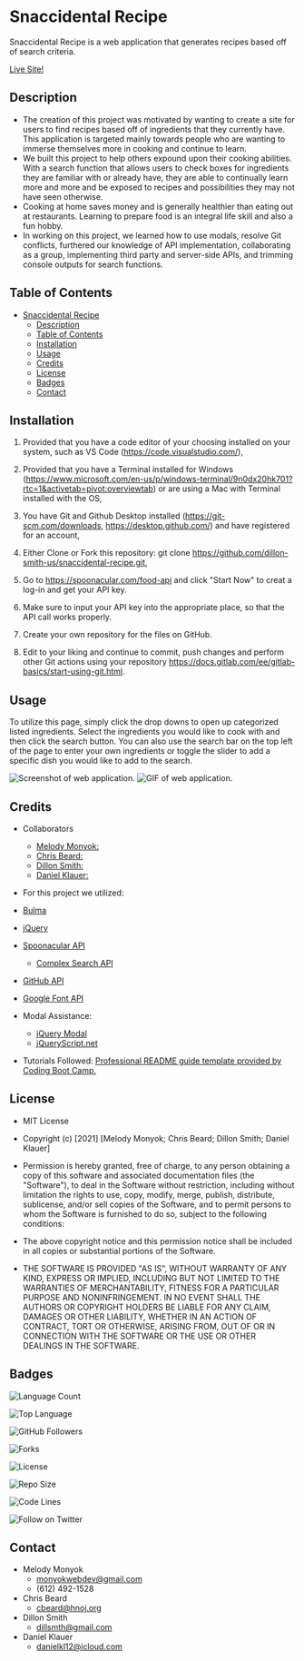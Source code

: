 # Snaccidental Recipe
Snaccidental Recipe is a web application that generates recipes based off of search criteria. 

[Live Site!](https://mmonyok.github.io/snaccidental-recipe/)

## Description
- The creation of this project was motivated by wanting to create a site for users to find recipes based off of ingredients that they currently have. This application is targeted mainly towards people who are wanting to immerse themselves more in cooking and continue to learn. 
- We built this project to help others expound upon their cooking abilities. With a search function that allows users to check boxes for ingredients they are familiar with or already have, they are able to continually learn more and more and be exposed to recipes and possibilities they may not have seen otherwise. 
- Cooking at home saves money and is generally healthier than eating out at restaurants. Learning to prepare food is an integral life skill and also a fun hobby. 
- In working on this project, we learned how to use modals, resolve Git conflicts, furthered our knowledge of API implementation, collaborating as a group, implementing third party and server-side APIs, and trimming console outputs for search functions.

## Table of Contents
- [Snaccidental Recipe](#snaccidental-recipe)
  - [Description](#description)
  - [Table of Contents](#table-of-contents)
  - [Installation](#installation)
  - [Usage](#usage)
  - [Credits](#credits)
  - [License](#license)
  - [Badges](#badges)
  - [Contact](#contact)

## Installation
1. Provided that you have a code editor of your choosing installed on your system, such as VS Code (https://code.visualstudio.com/),

2. Provided that you have a Terminal installed for Windows (https://www.microsoft.com/en-us/p/windows-terminal/9n0dx20hk701?rtc=1&activetab=pivot:overviewtab) or are using a Mac with Terminal installed with the OS,

3. You have Git and Github Desktop installed (https://git-scm.com/downloads, https://desktop.github.com/) and have registered for an account,

4. Either Clone or Fork this repository: git clone https://github.com/dillon-smith-us/snaccidental-recipe.git,

5. Go to https://spoonacular.com/food-api and click "Start Now" to creat a log-in and get your API key.

6. Make sure to input your API key into the appropriate place, so that the API call works properly.

7. Create your own repository for the files on GitHub.

8. Edit to your liking and continue to commit, push changes and perform other Git actions using your repository https://docs.gitlab.com/ee/gitlab-basics/start-using-git.html.

## Usage
To utilize this page, simply click the drop downs to open up categorized listed ingredients. Select the ingredients you would like to cook with and then click the search button. You can also use the search bar on the top left of the page to enter your own ingredients or toggle the slider to add a specific dish you would like to add to the search. 

![Screenshot of web application.](./assets/images/screenshot.png)
![GIF of web application.](./assets/images/snaccidentalrecipe.gif)

## Credits
- Collaborators
  - [Melody Monyok:](https://github.com/mmonyok)
  - [Chris Beard:](https://github.com/cbeard22)
  - [Dillon Smith:](https://github.com/dillon-smith-us)
  - [Daniel Klauer:](https://github.com/danielkl12)

- For this project we utilized:
- [Bulma](https://bulma.io/)
- [jQuery](https://jquery.com/)
- [Spoonacular API](https://spoonacular.com)
  - [Complex Search API](https://api.spoonacular.com/recipes/complexSearch)
- [GitHub API](https://docs.github.com) 
- [Google Font API](https://fonts.googleapis.com/css2)
- Modal Assistance:
  - [jQuery Modal](https://github.com/kylefox/jquery-modal)
  - [jQueryScript.net](https://www.jqueryscript.net/lightbox/Simple-jQuery-Plugin-For-Opening-A-Popup-Window-On-Page-load.html)

- Tutorials Followed:
[Professional README guide template provided by Coding Boot Camp.](https://github.com/coding-boot-camp)

## License
- MIT License

- Copyright (c) [2021] [Melody Monyok; Chris Beard; Dillon Smith; Daniel Klauer]

- Permission is hereby granted, free of charge, to any person obtaining a copy
of this software and associated documentation files (the "Software"), to deal
in the Software without restriction, including without limitation the rights
to use, copy, modify, merge, publish, distribute, sublicense, and/or sell
copies of the Software, and to permit persons to whom the Software is
furnished to do so, subject to the following conditions:

- The above copyright notice and this permission notice shall be included in all
copies or substantial portions of the Software.

- THE SOFTWARE IS PROVIDED "AS IS", WITHOUT WARRANTY OF ANY KIND, EXPRESS OR
IMPLIED, INCLUDING BUT NOT LIMITED TO THE WARRANTIES OF MERCHANTABILITY,
FITNESS FOR A PARTICULAR PURPOSE AND NONINFRINGEMENT. IN NO EVENT SHALL THE
AUTHORS OR COPYRIGHT HOLDERS BE LIABLE FOR ANY CLAIM, DAMAGES OR OTHER
LIABILITY, WHETHER IN AN ACTION OF CONTRACT, TORT OR OTHERWISE, ARISING FROM,
OUT OF OR IN CONNECTION WITH THE SOFTWARE OR THE USE OR OTHER DEALINGS IN THE
SOFTWARE.


## Badges
![Language Count](https://img.shields.io/github/languages/count/mmonyok/snaccidental-recipe?color=9400D3&label=Language%20Count&logo=github&logoColor=9400D3&style=plastic)

![Top Language](https://img.shields.io/github/languages/top/mmonyok/snaccidental-recipe?color=4B0082&logo=github&logoColor=4B0082&style=plastic)

![GitHub Followers](https://img.shields.io/github/followers/mmonyok?color=0000FF&label=Followers&logo=github&logoColor=0000FF&style=plastic)

![Forks](https://img.shields.io/github/forks/mmonyok/snaccidental-recipe?color=00FF00&label=Forks&logo=GitHub&logoColor=00FF00&style=plastic)

![License](https://img.shields.io/github/license/mmonyok/snaccidental-recipe?color=FFFF00&label=License&logo=github&logoColor=FFFF00&style=plastic)

![Repo Size](https://img.shields.io/github/repo-size/mmonyok/snaccidental-recipe?color=FF7F00&label=Repo%20Size&logo=github&logoColor=FF7F00&style=plastic)

![Code Lines](https://img.shields.io/tokei/lines/github/mmonyok/snaccidental-recipe?color=FF0000&label=Code%20Lines&logo=github&logoColor=FF0000&style=plastic)

![Follow on Twitter](https://img.shields.io/twitter/follow/sheisthemelody?style=social)

## Contact
- Melody Monyok
  - <monyokwebdev@gmail.com>
  - (612) 492-1528
- Chris Beard
  - <cbeard@hnoj.org>
- Dillon Smith
  - <dillsmth@gmail.com>
- Daniel Klauer
  - <danielkl12@icloud.com>